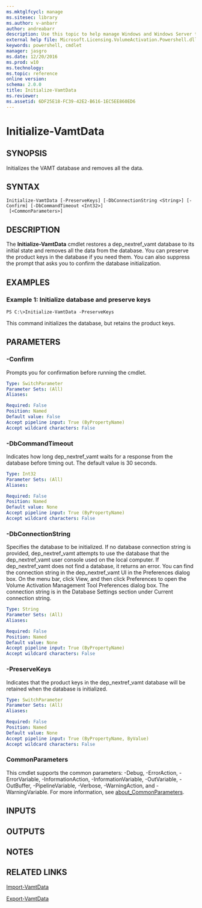```yaml
---
ms.mktglfcycl: manage
ms.sitesec: library
ms.author: v-anbarr
author: andreabarr
description: Use this topic to help manage Windows and Windows Server technologies with Windows PowerShell.
external help file: Microsoft.Licensing.VolumeActivation.Powershell.dll-Help.xml
keywords: powershell, cmdlet
manager: jasgro
ms.date: 12/20/2016
ms.prod: w10
ms.technology: 
ms.topic: reference
online version: 
schema: 2.0.0
title: Initialize-VamtData
ms.reviewer:
ms.assetid: 6DF25E18-FC39-42E2-B616-1EC5EE860ED6
---
```


# Initialize-VamtData

## SYNOPSIS
Initializes the VAMT database and removes all the data.

## SYNTAX

```
Initialize-VamtData [-PreserveKeys] [-DbConnectionString <String>] [-Confirm] [-DbCommandTimeout <Int32>]
 [<CommonParameters>]
```

## DESCRIPTION
The **Initialize-VamtData** cmdlet restores a dep_nextref_vamt database to its initial state and removes all the data from the database.
You can preserve the product keys in the database if you need them.
You can also suppress the prompt that asks you to confirm the database initialization.

## EXAMPLES

### Example 1: Initialize database and preserve keys
```
PS C:\>Initialize-VamtData -PreserveKeys
```

This command initializes the database, but retains the product keys.

## PARAMETERS

### -Confirm
Prompts you for confirmation before running the cmdlet.

```yaml
Type: SwitchParameter
Parameter Sets: (All)
Aliases: 

Required: False
Position: Named
Default value: False
Accept pipeline input: True (ByPropertyName)
Accept wildcard characters: False
```

### -DbCommandTimeout
Indicates how long dep_nextref_vamt waits for a response from the database before timing out.
The default value is 30 seconds.

```yaml
Type: Int32
Parameter Sets: (All)
Aliases: 

Required: False
Position: Named
Default value: None
Accept pipeline input: True (ByPropertyName)
Accept wildcard characters: False
```

### -DbConnectionString
Specifies the database to be initialized.
If no database connection string is provided, dep_nextref_vamt attempts to use the database that the dep_nextref_vamt user console used on the local computer.
If dep_nextref_vamt does not find a database, it returns an error.
You can find the connection string in the dep_nextref_vamt UI in the Preferences dialog box.
On the menu bar, click View, and then click Preferences to open the Volume Activation Management Tool Preferences dialog box.
The connection string is in the Database Settings section under Current connection string.

```yaml
Type: String
Parameter Sets: (All)
Aliases: 

Required: False
Position: Named
Default value: None
Accept pipeline input: True (ByPropertyName)
Accept wildcard characters: False
```

### -PreserveKeys
Indicates that the product keys in the dep_nextref_vamt database will be retained when the database is initialized.

```yaml
Type: SwitchParameter
Parameter Sets: (All)
Aliases: 

Required: False
Position: Named
Default value: None
Accept pipeline input: True (ByPropertyName, ByValue)
Accept wildcard characters: False
```

### CommonParameters
This cmdlet supports the common parameters: -Debug, -ErrorAction, -ErrorVariable, -InformationAction, -InformationVariable, -OutVariable, -OutBuffer, -PipelineVariable, -Verbose, -WarningAction, and -WarningVariable. For more information, see [about_CommonParameters](http://go.microsoft.com/fwlink/?LinkID=113216).

## INPUTS

## OUTPUTS

## NOTES

## RELATED LINKS

[Import-VamtData](./Import-VamtData.md)

[Export-VamtData](./Export-VamtData.md)


